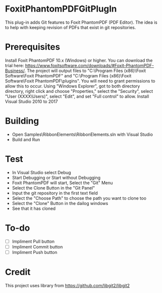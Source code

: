 # FoxitPhantomPDFGitPlugIn
This plug-in adds Git features to Foxit PhantomPDF (PDF Editor).  The idea is to help with keeping revision of PDFs that exist in git repositories.  

# Prerequisites
Install Foxit PhantomPDF 10.x (Windows) or higher.  You can download the trial here: https://www.foxitsoftware.com/downloads/#Foxit-PhantomPDF-Business/.
The project will output files to "C:\Program Files (x86)\Foxit Software\Foxit PhantomPDF" and "C:\Program Files (x86)\Foxit Software\Foxit PhantomPDF\plugins". You will need to grant permissions to allow this to occur.  Using "Windows Explorer", got to both directory directory, right click and choose "Properties," select the "Security", select "User (XXXX\Users)", select "Edit", and set "Full control" to allow.
Install Visual Studio 2010 to 2017

# Building
* Open Samples\RibbonElements\RibbonElements.sln with Visual Studio
* Build and Run

# Test
* In Visual Studio select Debug
* Start Debugging or Start without Debugging
* Foxit PhantomPDF will start, Select the "Git" Menu
* Select the Clone Button in the "Git Panel"
* Input the git repository in the first text field
* Select the "Choose Path" to choose the path you want to clone too
* Select the "Clone" Button in the dailog windows
* See that it has cloned

# To-do
- [ ] Impliment Pull button
- [ ] Impliment Commit button
- [ ] Impliment Push button

# Credit
This project uses library from https://github.com/libgit2/libgit2

